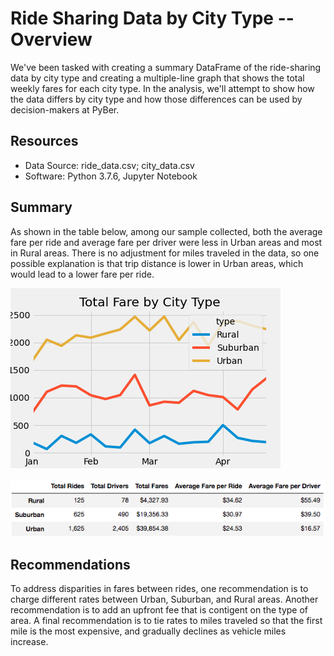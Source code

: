 # Ride Sharing Data by City Type -- Overview
We've been tasked with creating a summary DataFrame of the ride-sharing data by city type and creating a multiple-line graph that shows the total weekly fares for each city type. In the analysis, we'll attempt to show how the data differs by city type and how those differences can be used by decision-makers at PyBer.

## Resources
- Data Source: ride_data.csv; city_data.csv
- Software: Python 3.7.6, Jupyter Notebook

## Summary
As shown in the table below, among our sample collected, both the average fare per ride and average fare per driver were less in Urban areas and most in Rural areas.  There is no adjustment for miles traveled in the data, so one possible explanation is that trip distance is lower in Urban areas, which would lead to a lower fare per ride.  

![png](analysis/PyBer_fare_summary.png)

![png](analysis/table.png)

## Recommendations
To address disparities in fares between rides, one recommendation is to charge different rates between Urban, Suburban, and Rural areas.  Another recommendation is to add an upfront fee that is contigent on the type of area.  A final recommendation is to tie rates to miles traveled so that the first mile is the most expensive, and gradually declines as vehicle miles increase.    


